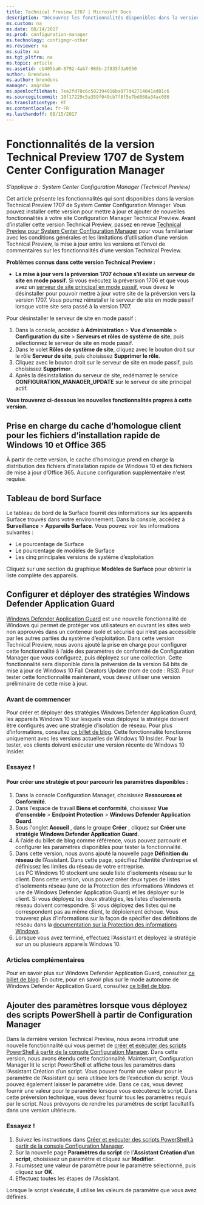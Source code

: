 ```yaml
---
title: Technical Preview 1707 | Microsoft Docs
description: "Découvrez les fonctionnalités disponibles dans la version Technical Preview 1707 de System Center Configuration Manager."
ms.custom: na
ms.date: 08/14/2017
ms.prod: configuration-manager
ms.technology: configmgr-other
ms.reviewer: na
ms.suite: na
ms.tgt_pltfrm: na
ms.topic: article
ms.assetid: cb405ba0-8792-4ab7-988b-2f835f3a9550
author: Brenduns
ms.author: brenduns
manager: angrobe
ms.openlocfilehash: 7ee2fd78c6c502394016ba077d42714041ad01c6
ms.sourcegitcommit: 10f17229c5a359f040cb7f8f5e7bd868a34ac086
ms.translationtype: HT
ms.contentlocale: fr-FR
ms.lasthandoff: 08/15/2017
---
```

# <a name="capabilities-in-technical-preview-1707-for-system-center-configuration-manager"></a>Fonctionnalités de la version Technical Preview 1707 de System Center Configuration Manager

*S’applique à : System Center Configuration Manager (Technical Preview)*

Cet article présente les fonctionnalités qui sont disponibles dans la version Technical Preview 1707 de System Center Configuration Manager. Vous pouvez installer cette version pour mettre à jour et ajouter de nouvelles fonctionnalités à votre site Configuration Manager Technical Preview. Avant d’installer cette version Technical Preview, passez en revue [Technical Preview pour System Center Configuration Manager](../../core/get-started/technical-preview.md) pour vous familiariser avec les conditions générales et les limitations d’utilisation d’une version Technical Preview, la mise à jour entre les versions et l’envoi de commentaires sur les fonctionnalités d’une version Technical Preview.     


<!--  Known Issues Template   
**Known Issues in this Technical Preview:**
-   **Issue Name**. Details
    Workaround details.
-->

**Problèmes connus dans cette version Technical Preview :**
-   **La mise à jour vers la préversion 1707 échoue s’il existe un serveur de site en mode passif**. Si vous exécutez la préversion 1706 et que vous avez un [serveur de site principal en mode passif](/sccm/core/get-started/capabilities-in-technical-preview-1706#site-server-role-high-availability), vous devez le désinstaller pour pouvoir mettre à jour votre site de la préversion vers la version 1707. Vous pourrez réinstaller le serveur de site en mode passif lorsque votre site sera passé à la version 1707.

  Pour désinstaller le serveur de site en mode passif :
  1. Dans la console, accédez à **Administration** > **Vue d’ensemble** > **Configuration du site** > **Serveurs et rôles de système de site**, puis sélectionnez le serveur de site en mode passif.
  2. Dans le volet **Rôles de système de site**, cliquez avec le bouton droit sur le rôle **Serveur de site**, puis choisissez **Supprimer le rôle**.
  3. Cliquez avec le bouton droit sur le serveur de site en mode passif, puis choisissez **Supprimer**.
  4. Après la désinstallation du serveur de site, redémarrez le service **CONFIGURATION_MANAGER_UPDATE** sur le serveur de site principal actif.



**Vous trouverez ci-dessous les nouvelles fonctionnalités propres à cette version.**  

<!--  Rough Section Template
##  FEATURE

### Procedure 1
### Try it out!  
 Try to complete the following tasks and then send us **Feedback** from the **Home** tab of the Ribbon to let us know how it worked:
 -  Task 1
 -  Task 2              
-->

## <a name="client-peer-cache-support-for-express-installation-files-for-windows-10-and-office-365"></a>Prise en charge du cache d’homologue client pour les fichiers d’installation rapide de Windows 10 et Office 365
<!-- 1352486 -->
À partir de cette version, le cache d’homologue prend en charge la distribution des fichiers d’installation rapide de Windows 10 et des fichiers de mise à jour d’Office 365. Aucune configuration supplémentaire n'est requise.

## <a name="surface-device-dashboard"></a>Tableau de bord Surface
<!--1355788-->
Le tableau de bord de la Surface fournit des informations sur les appareils Surface trouvés dans votre environnement. Dans la console, accédez à **Surveillance** > **Appareils Surface**. Vous pouvez voir les informations suivantes :
- Le pourcentage de Surface
- Le pourcentage de modèles de Surface
- Les cinq principales versions de système d’exploitation

Cliquez sur une section du graphique **Modèles de Surface** pour obtenir la liste complète des appareils.  

## <a name="configure-and-deploy-windows-defender-application-guard-policies"></a>Configurer et déployer des stratégies Windows Defender Application Guard
<!-- 1351960 -->

[Windows Defender Application Guard](https://blogs.windows.com/msedgedev/2016/09/27/application-guard-microsoft-edge/#XLxEbcpkuKcFebrw.97) est une nouvelle fonctionnalité de Windows qui permet de protéger vos utilisateurs en ouvrant les sites web non approuvés dans un conteneur isolé et sécurisé qui n’est pas accessible par les autres parties du système d’exploitation. Dans cette version Technical Preview, nous avons ajouté la prise en charge pour configurer cette fonctionnalité à l’aide des paramètres de conformité de Configuration Manager que vous configurez, puis déployez sur une collection. Cette fonctionnalité sera disponible dans la préversion de la version 64 bits de mise à jour de Windows 10 Fall Creators Update (nom de code : RS3). Pour tester cette fonctionnalité maintenant, vous devez utiliser une version préliminaire de cette mise à jour.

### <a name="before-you-start"></a>Avant de commencer

Pour créer et déployer des stratégies Windows Defender Application Guard, les appareils Windows 10 sur lesquels vous déployez la stratégie doivent être configurés avec une stratégie d’isolation de réseau. Pour plus d’informations, consultez [ce billet de blog](https://blogs.windows.com/msedgedev/2016/09/27/application-guard-microsoft-edge/#BmJGKPfSjHHzsMmI.97). Cette fonctionnalité fonctionne uniquement avec les versions actuelles de Windows 10 Insider. Pour la tester, vos clients doivent exécuter une version récente de Windows 10 Insider.

### <a name="try-it-out"></a>Essayez !

#### <a name="to-create-a-policy-and-to-browse-the-available-settings"></a>Pour créer une stratégie et pour parcourir les paramètres disponibles :

1. Dans la console Configuration Manager, choisissez **Ressources et Conformité**.
2. Dans l’espace de travail **Biens et conformité**, choisissez **Vue d’ensemble** > **Endpoint Protection** > **Windows Defender Application Guard**.
3. Sous l'onglet **Accueil** , dans le groupe **Créer** , cliquez sur **Créer une stratégie Windows Defender Application Guard**.
4. À l’aide du billet de blog comme référence, vous pouvez parcourir et configurer les paramètres disponibles pour tester la fonctionnalité.
5. Dans cette version, nous avons ajouté la nouvelle page **Définition du réseau** de l’Assistant. Dans cette page, spécifiez l’identité d’entreprise et définissez les limites du réseau de votre entreprise.<br>Les PC Windows 10 stockent une seule liste d’isolements réseau sur le client. Dans cette version, vous pouvez créer deux types de listes d’isolements réseau (une de la Protection des informations Windows et une de Windows Defender Application Guard) et les déployer sur le client. Si vous déployez les deux stratégies, les listes d’isolements réseau doivent correspondre. Si vous déployez des listes qui ne correspondent pas au même client, le déploiement échoue.
Vous trouverez plus d’informations sur la façon de spécifier des définitions de réseau dans la [documentation sur la Protection des informations Windows](https://docs.microsoft.com/windows/threat-protection/windows-information-protection/create-wip-policy-using-sccm).
6. Lorsque vous avez terminé, effectuez l’Assistant et déployez la stratégie sur un ou plusieurs appareils Windows 10.

### <a name="further-reading"></a>Articles complémentaires
Pour en savoir plus sur Windows Defender Application Guard, consultez [ce billet de blog](https://blogs.windows.com/msedgedev/2016/09/27/application-guard-microsoft-edge/#BmJGKPfSjHHzsMmI.97). En outre, pour en savoir plus sur le mode autonome de Windows Defender Application Guard, consultez [ce billet de blog](https://techcommunity.microsoft.com/t5/Windows-Insider-Program/Windows-Defender-Application-Guard-Standalone-mode/td-p/66903).

## <a name="add-parameters-when-you-deploy-powershell-scripts-from-configuration-manager"></a>Ajouter des paramètres lorsque vous déployez des scripts PowerShell à partir de Configuration Manager

<!-- 1236459 --->

Dans la dernière version Technical Preview, nous avons introduit une nouvelle fonctionnalité qui vous permet de [créer et exécuter des scripts PowerShell à partir de la console Configuration Manager](/sccm/core/get-started/capabilities-in-technical-preview-1706#create-and-run-powershell-scripts-from-the-configuration-manager-console).
Dans cette version, nous avons étendu cette fonctionnalité. Maintenant, Configuration Manager lit le script PowerShell et affiche tous les paramètres dans l’Assistant Création d’un script. Vous pouvez fournir une valeur pour le paramètre de l’Assistant qui sera utilisée lors de l’exécution du script. Vous pouvez également laisser le paramètre vide. Dans ce cas, vous devrez fournir une valeur pour le paramètre lorsque vous exécuterez le script.
Dans cette préversion technique, vous devez fournir tous les paramètres requis par le script. Nous prévoyons de rendre les paramètres de script facultatifs dans une version ultérieure.

### <a name="try-it-out"></a>Essayez !

1. Suivez les instructions dans [Créer et exécuter des scripts PowerShell à partir de la console Configuration Manager](/sccm/core/get-started/capabilities-in-technical-preview-1706#create-and-run-powershell-scripts-from-the-configuration-manager-console).
2. Sur la nouvelle page **Paramètres du script** de l’**Assistant Création d’un script**, choisissez un paramètre et cliquez sur **Modifier**.
3. Fournissez une valeur de paramètre pour le paramètre sélectionné, puis cliquez sur **OK**.
4. Effectuez toutes les étapes de l'Assistant.

Lorsque le script s’exécute, il utilise les valeurs de paramètre que vous avez définies.
